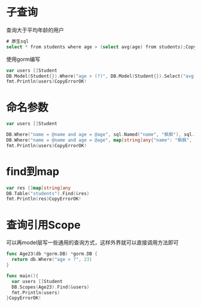 # 子查询

查询大于平均年龄的用户

```go
# 原生sql
select * from students where age > (select avg(age) from students);CopyErrorOK!
```

使用gorm编写

```go
var users []Student
DB.Model(Student{}).Where("age > (?)", DB.Model(Student{}).Select("avg(age)")).Find(&users)
fmt.Println(users)CopyErrorOK!
```

# 命名参数

```go
var users []Student

DB.Where("name = @name and age = @age", sql.Named("name", "枫枫"), sql.Named("age", 23)).Find(&users)
DB.Where("name = @name and age = @age", map[string]any{"name": "枫枫", "age": 23}).Find(&users)
fmt.Println(users)CopyErrorOK!
```

# find到map

```go
var res []map[string]any
DB.Table("students").Find(&res)
fmt.Println(res)CopyErrorOK!
```

# 查询引用Scope

可以再model层写一些通用的查询方式，这样外界就可以直接调用方法即可

```go
func Age23(db *gorm.DB) *gorm.DB {
  return db.Where("age > ?", 23)
}

func main(){
  var users []Student
  DB.Scopes(Age23).Find(&users)
  fmt.Println(users)
}CopyErrorOK!
```